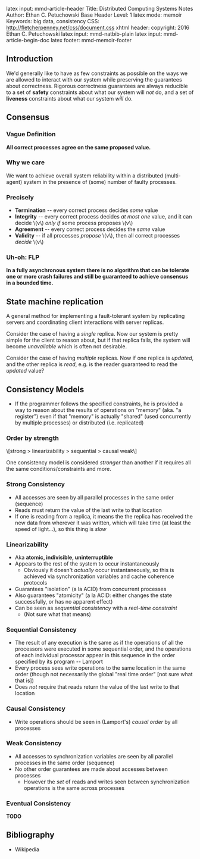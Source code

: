 latex input:    mmd-article-header
Title:		      Distributed Computing Systems Notes
Author:         Ethan C. Petuchowski
Base Header Level:		1
latex mode:     memoir
Keywords:       big data, consistency
CSS:            http://fletcherpenney.net/css/document.css
xhtml header:		<script type="text/javascript" src="http://cdn.mathjax.org/mathjax/latest/MathJax.js?config=TeX-AMS-MML_HTMLorMML"></script>
copyright:			2016 Ethan C. Petuchowski
latex input:		mmd-natbib-plain
latex input:		mmd-article-begin-doc
latex footer:		mmd-memoir-footer

## Introduction

We'd generally like to have as few constraints as possible on the ways we are
allowed to interact with our system while preserving the guarantees about
correctness. Rigorous correctness guarantees are always reducible to a set of
__safety__ constraints about what our system will _not_ do, and a set of
__liveness__ constraints about what our system _will_ do.

## Consensus

### Vague Definition

__All correct processes agree on the same proposed value.__

### Why we care

We want to achieve overall system reliability within a distributed (multi-
agent) system in the presence of (some) number of faulty processes.

### Precisely

* __Termination__ -- every correct process decides _some_ value
* __Integrity__ -- every correct process decides _at most one_ value, and it
  can decide \\(v\\) _only if_ some process proposes \\(v\\)
* __Agreement__ -- every correct process decides the _same_ value
* __Validity__ -- if all processes _propose_ \\(v\\), then all correct
  processes _decide_ \\(v\\)

### Uh-oh: FLP

__In a fully asynchronous system there is no algorithm that can be tolerate one
or more crash failures and still be guaranteed to achieve consensus in a
bounded time.__

## State machine replication

A general method for implementing a fault-tolerant system by replicating
servers and coordinating client interactions with server replicas.

Consider the case of having a _single_ replica. Now our system is pretty simple
for the client to reason about, but if that replica fails, the system will
become _unavailable_ which is often not desirable.

Consider the case of having _multiple_ replicas. Now if one replica is
_updated_, and the other replica is _read_, e.g. is the reader guaranteed to
read the _updated_ value?

## Consistency Models

* If the programmer follows the specified constraints, he is provided a way to
  reason about the results of operations on "memory" (aka. "a register") even
  if that "memory" is actually "shared" (used concurrently by multiple
  processes) or distributed (i.e. replicated)

### Order by strength

\\[strong > linearizability > sequential > causal weak\\]

One consistency model is considered _stronger_ than another if it requires all the same conditions/constraints and more.

### Strong Consistency

* All accesses are seen by all parallel processes in the same order (sequence)
* Reads must return the value of the last write to that location
* If one is reading from a replica, it means the the replica has received the
  new data from wherever it was written, which will take time (at least the
  speed of light...), so this thing is _slow_

### Linearizability

* Aka **atomic, indivisible, uninterruptible**
* Appears to the rest of the system to occur instantaneously
    * Obviously it doesn't _actually_ occur instantaneously, so this is
      achieved via synchronization variables and cache coherence protocols
* Guarantees "isolation" (a la ACID) from concurrent processes
* Also guarantees "atomicity" (a la ACID: either changes the state
  successfully, or has no apparent effect)
* Can be seen as _sequential consistency_ with a _real-time constraint_
    * (Not sure what that means)

### Sequential Consistency

* The result of any execution is the same as if the operations of all the
  processors were executed in some sequential order, and the operations of each
  individual processor appear in this sequence in the order specified by its
  program -- Lamport
* Every process sees write operations to the same location in the same order
  (though not necessarily the global "real time order" [not sure what that is])
* Does _not_ require that reads return the value of the last write to that
  location

### Causal Consistency

* Write operations should be seen in (Lamport's) _causal order_ by all
  processes

### Weak Consistency

* All accesses to synchronization variables are seen by all parallel processes
  in the same order (sequence)
* No other order guarantees are made about accesses between processes
    * However the _set_ of reads and writes seen between synchronization
      operations is the same across processes

### Eventual Consistency

__TODO__

## Bibliography

* Wikipedia
